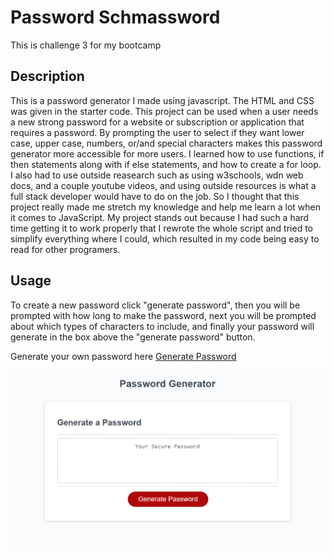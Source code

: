 # Password Schmassword
This is challenge 3 for my bootcamp

## Description 
This is a password generator I made using javascript. The HTML and CSS was given in the starter code. This project can be used when a user needs a new strong password for a website or subscription or application that requires a password. By prompting the user to select if they want lower case, upper case, numbers, or/and special characters makes this password generator more accessible for more users. I learned how to use functions, if then statements along with if else statements, and how to create a for loop. I also had to use outside reasearch such as using w3schools, wdn web docs, and a couple youtube videos, and using outside resources is what a full stack developer would have to do on the job. So I thought that this project really made me stretch my knowledge and help me learn a lot when it comes to JavaScript. My project stands out because I had such a hard time getting it to work properly that I rewrote the whole script and tried to simplify everything where I could, which resulted in my code being easy to read for other programers.

## Usage
To create a new password click "generate password", then you will be prompted with how long to make the password, next you will be prompted about which types of characters to include, and finally your password will generate in the box above the "generate password" button.

Generate your own password here [Generate Password](https://zencoh.github.io/password-schmassword/)

![](assets/images/screenshot-password.PNG)
